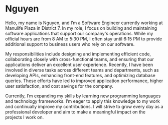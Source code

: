 # Nguyen

Hello, my name is Nguyen, and I’m a Software Engineer currently working at Manulife Plaza in District 7. In my role, I focus on building and maintaining software applications that support our company's operations. While my official hours are from 8 AM to 5:30 PM, I often stay until 6:15 PM to provide additional support to business users who rely on our software.

My responsibilities include designing and implementing efficient code, collaborating closely with cross-functional teams, and ensuring that our applications deliver an excellent user experience. Recently, I have been involved in diverse tasks across different teams and departments, such as developing APIs, enhancing front-end features, and optimizing database queries. These efforts have led to improved application performance, higher user satisfaction, and cost savings for the company.

Currently, I’m expanding my skills by learning new programming languages and technology frameworks. I’m eager to apply this knowledge to my work and continually improve my contributions. I will strive to grow every day as a professional developer and aim to make a meaningful impact on the projects I work on.